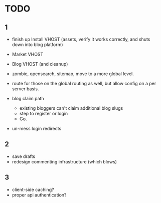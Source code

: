 TODO
=======

1
-------

- finish up Install VHOST (assets, verify it works correctly, and shuts down into blog platform)
- Market VHOST
- Blog VHOST (and cleanup)

- zombie, opensearch, sitemap, move to a more global level.
- route for those on the global routing as well, but allow config on a per server basis.

- blog claim path
  - existing bloggers can't claim additional blog slugs
  - step to register or login
  - Go.

- un-mess login redirects



2
-------

- save drafts
- redesign commenting infrastructure (which blows)


3
-------

- client-side caching?
- proper api authentication?